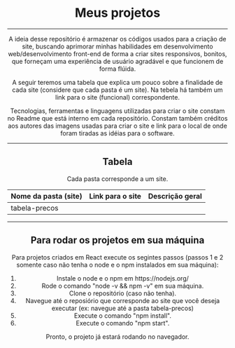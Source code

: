 <div align="center">
  <h1>Meus projetos</h1>
  <hr>
  <p>A ideia desse repositório é armazenar os códigos usados para a criação de site, buscando aprimorar minhas habilidades em desenvolvimento web/desenvolvimento front-end de forma a criar sites responsivos, bonitos, que forneçam uma experiência de usuário agradável e que funcionem de forma flúida.</p>
  <p>A seguir teremos uma tabela que explica um pouco sobre a finalidade de cada site (considere que cada pasta é um site). Na tebela há também um link para o site (funcional) correspondente.</p>
  <p>Tecnologias, ferramentas e linguagens utilizadas para criar o site constam no Readme que está interno em cada repositório. Constam também créditos aos autores das imagens usadas para criar o site e link para o local de onde foram tiradas as idéias para o software.</p>
  <hr>
  <h2>Tabela</h2>
  <p>Cada pasta corresponde a um site.</p>
  
  Nome da pasta (site) | Link para o site | Descrição geral
  --- | --- |  ---
  tabela-precos |

  <hr>
  <h2>Para rodar os projetos em sua máquina</h2>
  <div>
      <p>Para projetos criados em React execute os segintes passos (passos 1 e 2 somente caso não tenha o node e o npm instalados em sua máquina):</p>
      <ol>
        <li>Instale o node e o npm em https://nodejs.org/</li>
        <li>Rode o comando "node -v && npm -v" em sua máquina.</li>
        <li>Clone o repositório (caso não tenha).</li>
        <li>Navegue até o reposiório que corresponde ao site que você deseja executar (ex: navegue até a pasta tabela-precos)</li>
        <li>Execute o comando "npm install".</li>
        <li>Execute o comando "npm start".</li>
      </ol>
      <p>Pronto, o projeto já estará rodando no navegador.</p>
  </div>
  
</div>
